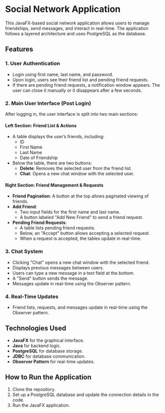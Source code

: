 # Social Network Application

This JavaFX-based social network application allows users to manage friendships, send messages, and interact in real-time. The application follows a layered architecture and uses PostgreSQL as the database.

## Features

### 1. **User Authentication**
- Login using first name, last name, and password.
- Upon login, users see their friend list and pending friend requests.
- If there are pending friend requests, a notification window appears. The user can close it manually or it disappears after a few seconds.

### 2. **Main User Interface (Post Login)**
After logging in, the user interface is split into two main sections:

#### **Left Section: Friend List & Actions**
- A table displays the user’s friends, including:
  - ID
  - First Name
  - Last Name
  - Date of Friendship
- Below the table, there are two buttons:
  - **Delete**: Removes the selected user from the friend list.
  - **Chat**: Opens a new chat window with the selected user.

#### **Right Section: Friend Management & Requests**
- **Friend Pagination**: A button at the top allows paginated viewing of friends.
- **Add Friend**:
  - Two input fields for the first name and last name.
  - A button labeled "Add New Friend" to send a friend request.
- **Pending Friend Requests**:
  - A table lists pending friend requests.
  - Below, an "Accept" button allows accepting a selected request.
  - When a request is accepted, the tables update in real-time.

### 3. **Chat System**
- Clicking "Chat" opens a new chat window with the selected friend.
- Displays previous messages between users.
- Users can type a new message in a text field at the bottom.
- A "Send" button sends the message.
- Messages update in real-time using the Observer pattern.

### 4. **Real-Time Updates**
- Friend lists, requests, and messages update in real-time using the Observer pattern.

## Technologies Used
- **JavaFX** for the graphical interface.
- **Java** for backend logic.
- **PostgreSQL** for database storage.
- **JDBC** for database communication.
- **Observer Pattern** for real-time updates.

## How to Run the Application
1. Clone the repository.
2. Set up a PostgreSQL database and update the connection details in the code.
3. Run the JavaFX application.

